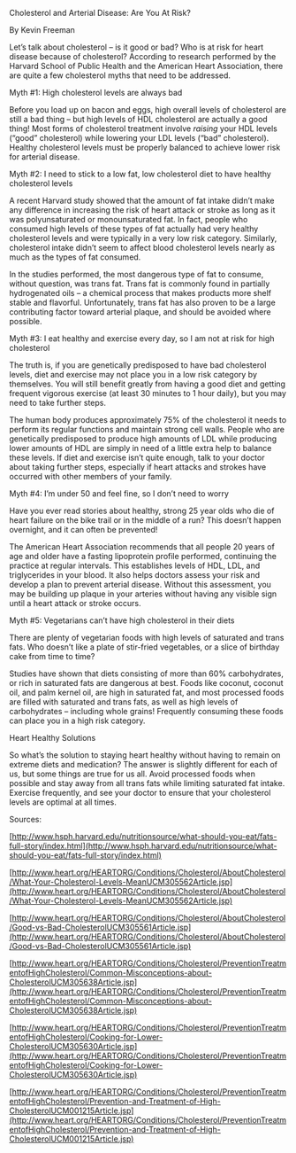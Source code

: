 Cholesterol and Arterial Disease: Are You At Risk? 

By Kevin Freeman

Let’s talk about cholesterol – is it good or bad? Who is at risk for heart disease because of cholesterol? According to research performed by the Harvard School of Public Health and the American Heart Association, there are quite a few cholesterol myths that need to be addressed. 

Myth #1: High cholesterol levels are always bad

Before you load up on bacon and eggs, high overall levels of cholesterol are still a bad thing – but high levels of HDL cholesterol are actually a good thing! Most forms of cholesterol treatment involve *raising* your HDL levels (“good” cholesterol) while lowering your LDL levels (“bad” cholesterol). Healthy cholesterol levels must be properly balanced to achieve lower risk for arterial disease.

Myth #2: I need to stick to a low fat, low cholesterol diet to have healthy cholesterol levels

A recent Harvard study showed that the amount of fat intake didn’t make any difference in increasing the risk of heart attack or stroke as long as it was polyunsaturated or monounsaturated fat. In fact, people who consumed high levels of these types of fat actually had very healthy cholesterol levels and were typically in a very low risk category. Similarly, cholesterol intake didn’t seem to affect blood cholesterol levels nearly as much as the types of fat consumed.

In the studies performed, the most dangerous type of fat to consume, without question, was trans fat. Trans fat is commonly found in partially hydrogenated oils – a chemical process that makes products more shelf stable and flavorful. Unfortunately, trans fat has also proven to be a large contributing factor toward arterial plaque, and should be avoided where possible. 

Myth #3: I eat healthy and exercise every day, so I am not at risk for high cholesterol

The truth is, if you are genetically predisposed to have bad cholesterol levels, diet and exercise may not place you in a low risk category by themselves. You will still benefit greatly from having a good diet and getting frequent vigorous exercise (at least 30 minutes to 1 hour daily), but you may need to take further steps. 

The human body produces approximately 75% of the cholesterol it needs to perform its regular functions and maintain strong cell walls. People who are genetically predisposed to produce high amounts of LDL while producing lower amounts of HDL are simply in need of a little extra help to balance these levels. If diet and exercise isn’t quite enough, talk to your doctor about taking further steps, especially if heart attacks and strokes have occurred with other members of your family.

Myth #4: I’m under 50 and feel fine, so I don’t need to worry

Have you ever read stories about healthy, strong 25 year olds who die of heart failure on the bike trail or in the middle of a run? This doesn’t happen overnight, and it can often be prevented! 

The American Heart Association recommends that all people 20 years of age and older have a fasting lipoprotein profile performed, continuing the practice at regular intervals. This establishes levels of HDL, LDL, and triglycerides in your blood. It also helps doctors assess your risk and develop a plan to prevent arterial disease. Without this assessment, you may be building up plaque in your arteries without having any visible sign until a heart attack or stroke occurs. 

Myth #5: Vegetarians can’t have high cholesterol in their diets

There are plenty of vegetarian foods with high levels of saturated and trans fats. Who doesn’t like a plate of stir-fried vegetables, or a slice of birthday cake from time to time? 

Studies have shown that diets consisting of more than 60% carbohydrates, or rich in saturated fats are dangerous at best. Foods like coconut, coconut oil, and palm kernel oil, are high in saturated fat, and most processed foods are filled with saturated and trans fats, as well as high levels of carbohydrates – including whole grains! Frequently consuming these foods can place you in a high risk category. 

Heart Healthy Solutions

So what’s the solution to staying heart healthy without having to remain on extreme diets and medication? The answer is slightly different for each of us, but some things are true for us all. Avoid processed foods when possible and stay away from all trans fats while limiting saturated fat intake. Exercise frequently, and see your doctor to ensure that your cholesterol levels are optimal at all times.  

Sources:

[http://www.hsph.harvard.edu/nutritionsource/what-should-you-eat/fats-full-story/index.html](http://www.hsph.harvard.edu/nutritionsource/what-should-you-eat/fats-full-story/index.html)

[http://www.heart.org/HEARTORG/Conditions/Cholesterol/AboutCholesterol/What-Your-Cholesterol-Levels-MeanUCM305562Article.jsp](http://www.heart.org/HEARTORG/Conditions/Cholesterol/AboutCholesterol/What-Your-Cholesterol-Levels-MeanUCM305562Article.jsp)

[http://www.heart.org/HEARTORG/Conditions/Cholesterol/AboutCholesterol/Good-vs-Bad-CholesterolUCM305561Article.jsp](http://www.heart.org/HEARTORG/Conditions/Cholesterol/AboutCholesterol/Good-vs-Bad-CholesterolUCM305561Article.jsp)

[http://www.heart.org/HEARTORG/Conditions/Cholesterol/PreventionTreatmentofHighCholesterol/Common-Misconceptions-about-CholesterolUCM305638Article.jsp](http://www.heart.org/HEARTORG/Conditions/Cholesterol/PreventionTreatmentofHighCholesterol/Common-Misconceptions-about-CholesterolUCM305638Article.jsp)

[http://www.heart.org/HEARTORG/Conditions/Cholesterol/PreventionTreatmentofHighCholesterol/Cooking-for-Lower-CholesterolUCM305630Article.jsp](http://www.heart.org/HEARTORG/Conditions/Cholesterol/PreventionTreatmentofHighCholesterol/Cooking-for-Lower-CholesterolUCM305630Article.jsp)

[http://www.heart.org/HEARTORG/Conditions/Cholesterol/PreventionTreatmentofHighCholesterol/Prevention-and-Treatment-of-High-CholesterolUCM001215Article.jsp](http://www.heart.org/HEARTORG/Conditions/Cholesterol/PreventionTreatmentofHighCholesterol/Prevention-and-Treatment-of-High-CholesterolUCM001215Article.jsp)

